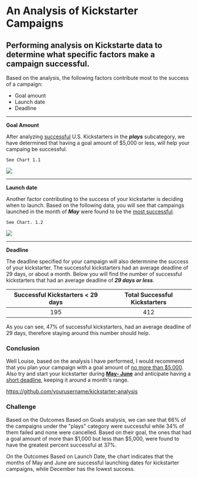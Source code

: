 # An Analysis of Kickstarter Campaigns
## Performing analysis on Kickstarte data to determine what specific factors make a campaign successful.
Based on the analysis, the following factors contribute most to the success of a campaign:
- Goal amount
- Launch date
- Deadline
---
**Goal Amount**

After analyzing <u>successful</u> U.S. Kickstarters in the ***plays*** subcategory, we have determined that having a goal amount of $5,000 or less, will help your campaing be successful. 

    See Chart 1.1

<img src="C:\Users\lrinc\DataAustin2020\UT-MCC-VIRT-DATA-PT-05-2020-U-B\kickstarter-analysis\Average Goal Amount.png">

---
**Launch date**

Another factor contributing to the success of your kickstarter is deciding when to launch. Based on the following data, you will see that campaings launched in the month of ***May*** were found to be the <u>most successful</u>. 

    See Chart. 1.2

<img src="C:\Users\lrinc\DataAustin2020\UT-MCC-VIRT-DATA-PT-05-2020-U-B\kickstarter-analysis\Outcomes Based on Launch Date.png">

---
**Deadline**

The deadline specified for your campaign will also determnine the success of your kickstarter. The successful kickstarters had an average deadline of 29 days, or about a month. Below you will find the number of successful kickstarters that had an average deadline of ***29 days or less***. 

|Successful Kickstarters < 29 days| Total Successful Kickstarters|
|:---:|:---:|
|195|412|
As you can see, 47% of successful kickstarters, had an average deadline of 29 days, therefore staying around this number should help. 

### Conclusion

Well Louise, based on the analysis I have performed, I would recommend that you plan your campaign with a goal amount of <u>no more than $5,000</u>. Also try and start your kickstarter during <u>**May- June**</u> and anticipate having a <U>short deadline</u>, keeping it around a month's range. 

https://github.com/yourusername/kickstarter-analysis

### Challenge

Based on the Outcomes Based on Goals analysis, we can see that 66% of the campaigns under the "plays" category were successful while 34% of them failed and none were cancelled. Based on their goal, the ones that had a goal amount of more than $1,000 but less than $5,000, were found to have the greatest percent successful at 37%. 

On the Outcomes Based on Launch Date, the chart indicates that the months of May and June are successful launching dates for kickstarter campaigns, while December has the lowest success.
